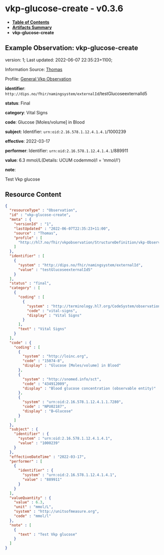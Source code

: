 # vkp-glucose-create - v0.3.6

* [**Table of Contents**](toc.md)
* [**Artifacts Summary**](artifacts.md)
* **vkp-glucose-create**

## Example Observation: vkp-glucose-create

version: 1; Last updated: 2022-06-07 22:35:23+1100; 

Information Source: [Thomas](https://simplifier.net/resolve?scope=hl7.fhir.no.basis@2.2.2&canonical=http://fhir.org/packages/hl7.fhir.no.basis/Thomas)

Profile: [General Vkp Observation](StructureDefinition-vkp-Observation.md)

**identifier**: `http://dips.no/fhir/namingsystem/externalId`/testGlucoseexternalId5

**status**: Final

**category**: Vital Signs

**code**: Glucose [Moles/volume] in Blood

**subject**: Identifier: `urn:oid:2.16.578.1.12.4.1.4.1`/1000239

**effective**: 2022-03-17

**performer**: Identifier: `urn:oid:2.16.578.1.12.4.1.4.1`/889911

**value**: 6.3 mmol/L(Details: UCUM codemmol/l = 'mmol/l')

**note**: 

> 

Test Vkp glucose




## Resource Content

```json
{
  "resourceType" : "Observation",
  "id" : "vkp-glucose-create",
  "meta" : {
    "versionId" : "1",
    "lastUpdated" : "2022-06-07T22:35:23+11:00",
    "source" : "Thomas",
    "profile" : [
      "http://hl7.no/fhir/vkpobservation/StructureDefinition/vkp-Observation"
    ]
  },
  "identifier" : [
    {
      "system" : "http://dips.no/fhir/namingsystem/externalId",
      "value" : "testGlucoseexternalId5"
    }
  ],
  "status" : "final",
  "category" : [
    {
      "coding" : [
        {
          "system" : "http://terminology.hl7.org/CodeSystem/observation-category",
          "code" : "vital-signs",
          "display" : "Vital Signs"
        }
      ],
      "text" : "Vital Signs"
    }
  ],
  "code" : {
    "coding" : [
      {
        "system" : "http://loinc.org",
        "code" : "15074-8",
        "display" : "Glucose [Moles/volume] in Blood"
      },
      {
        "system" : "http://snomed.info/sct",
        "code" : "434912009",
        "display" : "Blood glucose concentration (observable entity)"
      },
      {
        "system" : "urn:oid:2.16.578.1.12.4.1.1.7280",
        "code" : "NPU02187",
        "display" : "B—Glucose"
      }
    ]
  },
  "subject" : {
    "identifier" : {
      "system" : "urn:oid:2.16.578.1.12.4.1.4.1",
      "value" : "1000239"
    }
  },
  "effectiveDateTime" : "2022-03-17",
  "performer" : [
    {
      "identifier" : {
        "system" : "urn:oid:2.16.578.1.12.4.1.4.1",
        "value" : "889911"
      }
    }
  ],
  "valueQuantity" : {
    "value" : 6.3,
    "unit" : "mmol/L",
    "system" : "http://unitsofmeasure.org",
    "code" : "mmol/l"
  },
  "note" : [
    {
      "text" : "Test Vkp glucose"
    }
  ]
}

```
